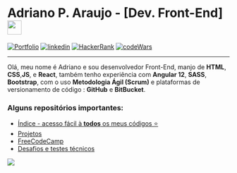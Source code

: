 # Adriano P. Araujo - [Dev. Front-End] <img src="https://github.com/blackcater/blackcater/raw/main/images/Hi.gif" height="32" />

[![Portfolio](https://img.shields.io/badge/Portfolio-%23000000.svg?style=for-the-badge&logo=firefox&logoColor=#FF7139)](https://dev-araujo.com.br/)
[![linkedin](https://img.shields.io/badge/LinkedIn-0077B5?style=for-the-badge&logo=linkedin&logoColor=white)](https://www.linkedin.com/in/araujocode/)
[![HackerRank](https://img.shields.io/badge/-Hackerrank-2EC866?style=for-the-badge&logo=HackerRank&logoColor=white)](https://www.hackerrank.com/araujo6_6)
[![codeWars](https://img.shields.io/badge/CodeWars-B1361E?style=for-the-badge&logo=codewars&logoColor=#B1361E)](https://www.codewars.com/users/dev-araujo)

---

Olá, meu nome é Adriano e sou desenvolvedor Front-End, manjo de **HTML**, **CSS**,**JS**, e **React**, também tenho experiência com **Angular 12**, **SASS**, **Bootstrap**, com o uso **Metodologia Ágil (Scrum)** e plataformas de versionamento de código : **GitHub** e **BitBucket**.


### Alguns repositórios importantes:
- [Índice - acesso fácil à **todos** os meus códigos ⭐](https://github.com/dev-araujo/Index)
- [Projetos](https://github.com/dev-araujo/projetos)
- [FreeCodeCamp](https://github.com/dev-araujo/FreeCodeCamp)
- [Desafios e testes técnicos](https://github.com/dev-araujo/desafios)






![](https://github-readme-stats.vercel.app/api/top-langs/?username=dev-araujo)
